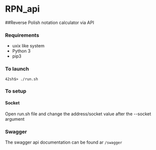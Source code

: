 # RPN_api
##Reverse Polish notation calculator via API

### Requirements 
- uxix like system 
- Python 3 
- pip3


### To launch
 ``` 42sh$> ./run.sh ```

### To setup 

#### Socket

Open run.sh file and change the address/socket value after the --socket argument

### Swagger

The swagger api documentation can be found ar ``` /swagger ```
